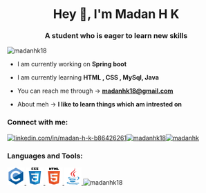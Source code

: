 <h1 align="center">Hey 👋, I'm Madan H K</h1>
<h3 align="center">A student who is eager to learn new skills</h3>

<p align="left"> <img src="https://komarev.com/ghpvc/?username=madanhk18&label=Profile%20views&color=0e75b6&style=flat" alt="madanhk18" /> </p>

-  I am currently working on **Spring boot**

-  I am currently learning **HTML , CSS , MySql, Java**

- You can reach me through -> **madanhk18@gmail.com**

- About meh -> **I like to learn things which am intrested on**

<h3 align="left">Connect with me:</h3>
<p align="left">
<a href="https://linkedin.com/in/linkedin.com/in/madan-h-k-b86426261" target="blank"><img align="center" src="https://raw.githubusercontent.com/rahuldkjain/github-profile-readme-generator/master/src/images/icons/Social/linked-in-alt.svg" alt="linkedin.com/in/madan-h-k-b86426261" height="30" width="40" /></a><a href="https://www.leetcode.com/madanhk18" target="blank"><img align="center" src="https://raw.githubusercontent.com/rahuldkjain/github-profile-readme-generator/master/src/images/icons/Social/leet-code.svg" alt="madanhk18" height="30" width="40" /></a><a href="https://auth.geeksforgeeks.org/user/madanhk" target="blank"><img align="center" src="https://raw.githubusercontent.com/rahuldkjain/github-profile-readme-generator/master/src/images/icons/Social/geeks-for-geeks.svg" alt="madanhk" height="30" width="40" /></a>
</p>

<h3 align="left">Languages and Tools:</h3>
<p align="left"> <a href="https://www.cprogramming.com/" target="_blank" rel="noreferrer"> <img src="https://raw.githubusercontent.com/devicons/devicon/master/icons/c/c-original.svg" alt="c" width="40" height="40"/> </a><a href="https://www.w3schools.com/css/" target="_blank" rel="noreferrer"> <img src="https://raw.githubusercontent.com/devicons/devicon/master/icons/css3/css3-original-wordmark.svg" alt="css3" width="40" height="40"/> </a> <a href="https://www.w3.org/html/" target="_blank" rel="noreferrer"> <img src="https://raw.githubusercontent.com/devicons/devicon/master/icons/html5/html5-original-wordmark.svg" alt="html5" width="40" height="40"/> </a> <a href="https://www.java.com" target="_blank" rel="noreferrer"> <img src="https://raw.githubusercontent.com/devicons/devicon/master/icons/java/java-original.svg" alt="java" width="40" height="40"/> </a>
  
<img src="https://github-readme-streak-stats.herokuapp.com/?user=madanhk18" alt="madanhk18" />



